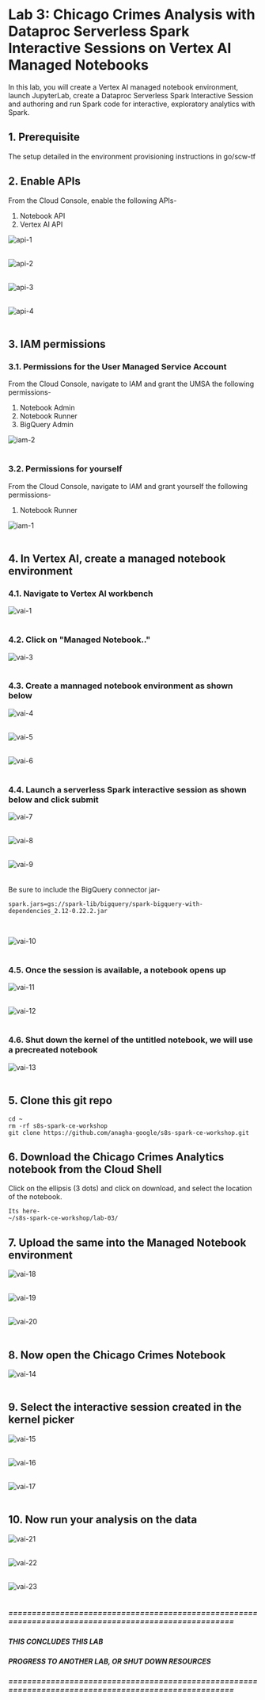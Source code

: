 # Lab 3: Chicago Crimes Analysis with Dataproc Serverless Spark Interactive Sessions on Vertex AI Managed Notebooks

In this lab, you will create a Vertex AI managed notebook environment, launch JupyterLab, create a Dataproc Serverless Spark Interactive Session and  authoring and run Spark code for interactive, exploratory analytics with Spark.

## 1. Prerequisite
The setup detailed in the environment provisioning instructions in go/scw-tf

## 2. Enable APIs

From the Cloud Console, enable the following APIs-
1. Notebook API
2. Vertex AI API

![api-1](../images/03-enable-apis-01.png)  
<br>

![api-2](../images/03-enable-apis-02.png)  
<br>

![api-3](../images/03-enable-apis-03.png)  
<br>

![api-4](../images/03-enable-apis-04.png)  
<br>

## 3. IAM permissions

### 3.1. Permissions for the User Managed Service Account
From the Cloud Console, navigate to IAM and grant the UMSA the following permissions-
1. Notebook Admin
2. Notebook Runner
3. BigQuery Admin

![iam-2](../images/03-iam-02.png)  
<br>


### 3.2. Permissions for yourself
From the Cloud Console, navigate to IAM and grant yourself the following permissions-
1. Notebook Runner

![iam-1](../images/03-iam-01.png)  
<br>

## 4. In Vertex AI, create a managed notebook environment

### 4.1. Navigate to Vertex AI workbench

![vai-1](../images/03-vai-01.png)  
<br>

### 4.2. Click on "Managed Notebook.."

![vai-3](../images/03-vai-03.png)  
<br>

### 4.3. Create a mannaged notebook environment as shown below

![vai-4](../images/03-vai-04.png)  
<br>

![vai-5](../images/03-vai-05.png)  
<br>

![vai-6](../images/03-vai-06.png)  
<br>

### 4.4. Launch a serverless Spark interactive session as shown below and click submit

![vai-7](../images/03-vai-07.png)  
<br>

![vai-8](../images/03-vai-08.png)  
<br>

![vai-9](../images/03-vai-09.png)  
<br>
<br>
Be sure to include the BigQuery connector jar-

```
spark.jars=gs://spark-lib/bigquery/spark-bigquery-with-dependencies_2.12-0.22.2.jar
```

<br>

![vai-10](../images/03-vai-10.png)  
<br>

### 4.5. Once the session is available, a notebook opens up
![vai-11](../images/03-vai-11.png)  
<br>

![vai-12](../images/03-vai-12.png)  
<br>

### 4.6. Shut down the kernel of the untitled notebook, we will use a precreated notebook

![vai-13](../images/03-vai-13.png)  
<br>

## 5. Clone this git repo

```
cd ~
rm -rf s8s-spark-ce-workshop
git clone https://github.com/anagha-google/s8s-spark-ce-workshop.git
```

## 6. Download the Chicago Crimes Analytics notebook from the Cloud Shell

Click on the ellipsis (3 dots) and click on download, and select the location of the notebook.
<br>
```
Its here-
~/s8s-spark-ce-workshop/lab-03/
```

## 7. Upload the same into the Managed Notebook environment

![vai-18](../images/03-vai-18.png)  
<br>

![vai-19](../images/03-vai-19.png)  
<br>

![vai-20](../images/03-vai-20.png)  
<br>



## 8. Now open the Chicago Crimes Notebook

![vai-14](../images/03-vai-14.png)  
<br>

## 9. Select the interactive session created in the kernel picker


![vai-15](../images/03-vai-15.png)  
<br>

![vai-16](../images/03-vai-16.png)  
<br>

![vai-17](../images/03-vai-17.png)  
<br>

## 10. Now run your analysis on the data

![vai-21](../images/03-vai-21.png)  
<br>

![vai-22](../images/03-vai-22.png)  
<br>

![vai-23](../images/03-vai-23.png)  
<br>

##### =====================================================================================================
##### THIS CONCLUDES THIS LAB 
##### PROGRESS TO ANOTHER LAB, OR SHUT DOWN RESOURCES
##### =====================================================================================================
